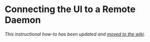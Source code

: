 # Connecting the UI to a Remote Daemon

_This instructional how-to has been updated and [moved to the wiki](https://github.com/CryptoDoge-Network/cryptodoge/wiki/Connecting-the-UI-to-a-remote-daemon)._
